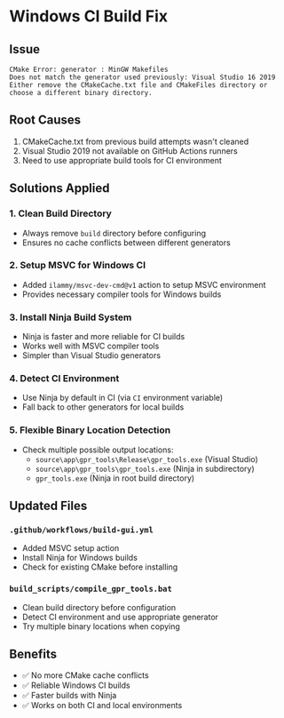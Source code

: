 # Windows CI Build Fix

## Issue
```
CMake Error: generator : MinGW Makefiles
Does not match the generator used previously: Visual Studio 16 2019
Either remove the CMakeCache.txt file and CMakeFiles directory or choose a different binary directory.
```

## Root Causes
1. CMakeCache.txt from previous build attempts wasn't cleaned
2. Visual Studio 2019 not available on GitHub Actions runners
3. Need to use appropriate build tools for CI environment

## Solutions Applied

### 1. Clean Build Directory
- Always remove `build` directory before configuring
- Ensures no cache conflicts between different generators

### 2. Setup MSVC for Windows CI
- Added `ilammy/msvc-dev-cmd@v1` action to setup MSVC environment
- Provides necessary compiler tools for Windows builds

### 3. Install Ninja Build System
- Ninja is faster and more reliable for CI builds
- Works well with MSVC compiler tools
- Simpler than Visual Studio generators

### 4. Detect CI Environment
- Use Ninja by default in CI (via `CI` environment variable)
- Fall back to other generators for local builds

### 5. Flexible Binary Location Detection
- Check multiple possible output locations:
  - `source\app\gpr_tools\Release\gpr_tools.exe` (Visual Studio)
  - `source\app\gpr_tools\gpr_tools.exe` (Ninja in subdirectory)
  - `gpr_tools.exe` (Ninja in root build directory)

## Updated Files

### `.github/workflows/build-gui.yml`
- Added MSVC setup action
- Install Ninja for Windows builds
- Check for existing CMake before installing

### `build_scripts/compile_gpr_tools.bat`
- Clean build directory before configuration
- Detect CI environment and use appropriate generator
- Try multiple binary locations when copying

## Benefits
- ✅ No more CMake cache conflicts
- ✅ Reliable Windows CI builds
- ✅ Faster builds with Ninja
- ✅ Works on both CI and local environments